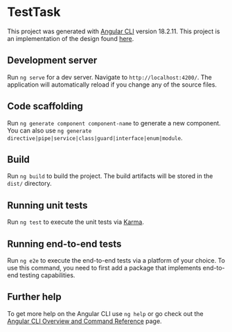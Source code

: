 # TestTask

This project was generated with [Angular CLI](https://github.com/angular/angular-cli) version 18.2.11.
This project is an implementation of the design found [here](https://xd.adobe.com/view/372228fd-9afe-4a10-b251-af977b41e290-6271/screen/319f4e6b-6d4e-4d66-9bad-86566b8df9bf/).

## Development server

Run `ng serve` for a dev server. Navigate to `http://localhost:4200/`. The application will automatically reload if you change any of the source files.

## Code scaffolding

Run `ng generate component component-name` to generate a new component. You can also use `ng generate directive|pipe|service|class|guard|interface|enum|module`.

## Build

Run `ng build` to build the project. The build artifacts will be stored in the `dist/` directory.

## Running unit tests

Run `ng test` to execute the unit tests via [Karma](https://karma-runner.github.io).

## Running end-to-end tests

Run `ng e2e` to execute the end-to-end tests via a platform of your choice. To use this command, you need to first add a package that implements end-to-end testing capabilities.

## Further help

To get more help on the Angular CLI use `ng help` or go check out the [Angular CLI Overview and Command Reference](https://angular.dev/tools/cli) page.
